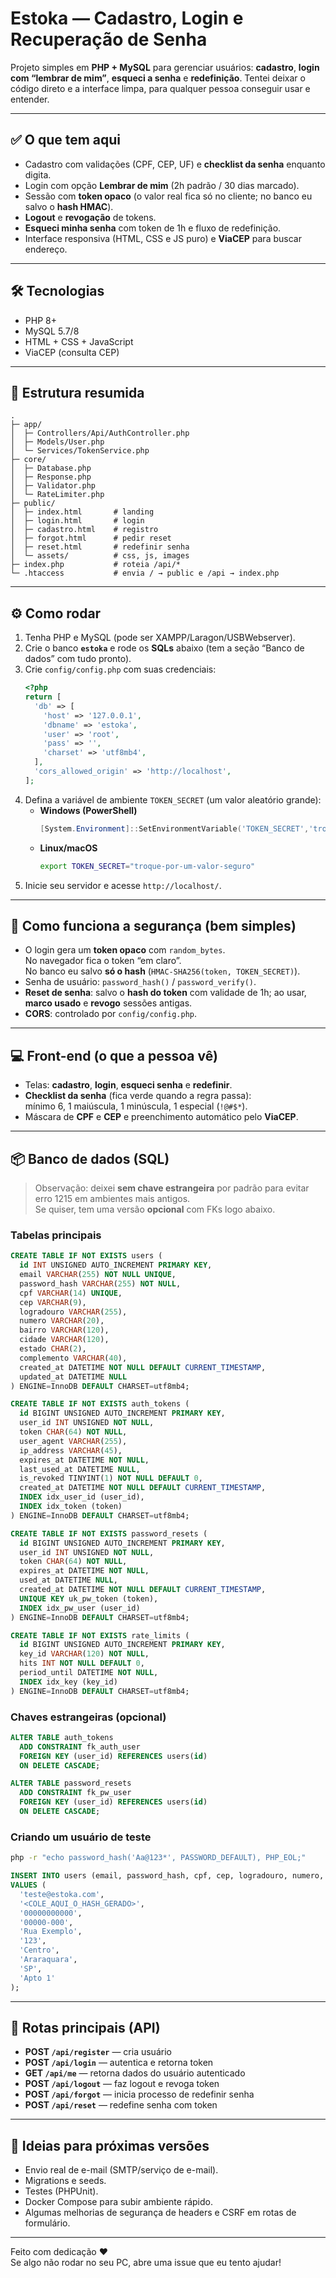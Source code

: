 # Estoka — Cadastro, Login e Recuperação de Senha

Projeto simples em **PHP + MySQL** para gerenciar usuários: **cadastro**, **login com “lembrar de mim”**, **esqueci a senha** e **redefinição**. Tentei deixar o código direto e a interface limpa, para qualquer pessoa conseguir usar e entender.

---

## ✅ O que tem aqui

- Cadastro com validações (CPF, CEP, UF) e **checklist da senha** enquanto digita.
- Login com opção **Lembrar de mim** (2h padrão / 30 dias marcado).
- Sessão com **token opaco** (o valor real fica só no cliente; no banco eu salvo o **hash HMAC**).
- **Logout** e **revogação** de tokens.
- **Esqueci minha senha** com token de 1h e fluxo de redefinição.
- Interface responsiva (HTML, CSS e JS puro) e **ViaCEP** para buscar endereço.

---

## 🛠️ Tecnologias

- PHP 8+
- MySQL 5.7/8
- HTML + CSS + JavaScript
- ViaCEP (consulta CEP)

---

## 📁 Estrutura resumida

```text
.
├─ app/
│  ├─ Controllers/Api/AuthController.php
│  ├─ Models/User.php
│  └─ Services/TokenService.php
├─ core/
│  ├─ Database.php
│  ├─ Response.php
│  ├─ Validator.php
│  └─ RateLimiter.php
├─ public/
│  ├─ index.html       # landing
│  ├─ login.html       # login
│  ├─ cadastro.html    # registro
│  ├─ forgot.html      # pedir reset
│  ├─ reset.html       # redefinir senha
│  └─ assets/          # css, js, images
├─ index.php           # roteia /api/*
└─ .htaccess           # envia / → public e /api → index.php
```

---

## ⚙️ Como rodar

1. Tenha PHP e MySQL (pode ser XAMPP/Laragon/USBWebserver).
2. Crie o banco **`estoka`** e rode os **SQLs** abaixo (tem a seção “Banco de dados” com tudo pronto).
3. Crie `config/config.php` com suas credenciais:
   ```php
   <?php
   return [
     'db' => [
       'host' => '127.0.0.1',
       'dbname' => 'estoka',
       'user' => 'root',
       'pass' => '',
       'charset' => 'utf8mb4',
     ],
     'cors_allowed_origin' => 'http://localhost',
   ];
   ```
4. Defina a variável de ambiente `TOKEN_SECRET` (um valor aleatório grande):
   - **Windows (PowerShell)**  
     ```powershell
     [System.Environment]::SetEnvironmentVariable('TOKEN_SECRET','troque-por-um-valor-seguro','User')
     ```
   - **Linux/macOS**  
     ```bash
     export TOKEN_SECRET="troque-por-um-valor-seguro"
     ```
5. Inicie seu servidor e acesse `http://localhost/`.

---

## 🔐 Como funciona a segurança (bem simples)

- O login gera um **token opaco** com `random_bytes`.  
  No navegador fica o token “em claro”.  
  No banco eu salvo **só o hash** (`HMAC-SHA256(token, TOKEN_SECRET)`).
- Senha de usuário: `password_hash()` / `password_verify()`.
- **Reset de senha**: salvo o **hash do token** com validade de 1h; ao usar, **marco usado** e **revogo** sessões antigas.
- **CORS**: controlado por `config/config.php`.

---

## 💻 Front-end (o que a pessoa vê)

- Telas: **cadastro**, **login**, **esqueci senha** e **redefinir**.
- **Checklist da senha** (fica verde quando a regra passa):  
  mínimo 6, 1 maiúscula, 1 minúscula, 1 especial (`!@#$*`).
- Máscara de **CPF** e **CEP** e preenchimento automático pelo **ViaCEP**.

---

## 📦 Banco de dados (SQL)

> Observação: deixei **sem chave estrangeira** por padrão para evitar erro 1215 em ambientes mais antigos.  
> Se quiser, tem uma versão **opcional** com FKs logo abaixo.

### Tabelas principais

```sql
CREATE TABLE IF NOT EXISTS users (
  id INT UNSIGNED AUTO_INCREMENT PRIMARY KEY,
  email VARCHAR(255) NOT NULL UNIQUE,
  password_hash VARCHAR(255) NOT NULL,
  cpf VARCHAR(14) UNIQUE,
  cep VARCHAR(9),
  logradouro VARCHAR(255),
  numero VARCHAR(20),
  bairro VARCHAR(120),
  cidade VARCHAR(120),
  estado CHAR(2),
  complemento VARCHAR(40),
  created_at DATETIME NOT NULL DEFAULT CURRENT_TIMESTAMP,
  updated_at DATETIME NULL
) ENGINE=InnoDB DEFAULT CHARSET=utf8mb4;

CREATE TABLE IF NOT EXISTS auth_tokens (
  id BIGINT UNSIGNED AUTO_INCREMENT PRIMARY KEY,
  user_id INT UNSIGNED NOT NULL,
  token CHAR(64) NOT NULL,
  user_agent VARCHAR(255),
  ip_address VARCHAR(45),
  expires_at DATETIME NOT NULL,
  last_used_at DATETIME NULL,
  is_revoked TINYINT(1) NOT NULL DEFAULT 0,
  created_at DATETIME NOT NULL DEFAULT CURRENT_TIMESTAMP,
  INDEX idx_user_id (user_id),
  INDEX idx_token (token)
) ENGINE=InnoDB DEFAULT CHARSET=utf8mb4;

CREATE TABLE IF NOT EXISTS password_resets (
  id BIGINT UNSIGNED AUTO_INCREMENT PRIMARY KEY,
  user_id INT UNSIGNED NOT NULL,
  token CHAR(64) NOT NULL,
  expires_at DATETIME NOT NULL,
  used_at DATETIME NULL,
  created_at DATETIME NOT NULL DEFAULT CURRENT_TIMESTAMP,
  UNIQUE KEY uk_pw_token (token),
  INDEX idx_pw_user (user_id)
) ENGINE=InnoDB DEFAULT CHARSET=utf8mb4;

CREATE TABLE IF NOT EXISTS rate_limits (
  id BIGINT UNSIGNED AUTO_INCREMENT PRIMARY KEY,
  key_id VARCHAR(120) NOT NULL,
  hits INT NOT NULL DEFAULT 0,
  period_until DATETIME NOT NULL,
  INDEX idx_key (key_id)
) ENGINE=InnoDB DEFAULT CHARSET=utf8mb4;
```

### Chaves estrangeiras (opcional)

```sql
ALTER TABLE auth_tokens
  ADD CONSTRAINT fk_auth_user
  FOREIGN KEY (user_id) REFERENCES users(id)
  ON DELETE CASCADE;

ALTER TABLE password_resets
  ADD CONSTRAINT fk_pw_user
  FOREIGN KEY (user_id) REFERENCES users(id)
  ON DELETE CASCADE;
```

### Criando um usuário de teste

```bash
php -r "echo password_hash('Aa@123*', PASSWORD_DEFAULT), PHP_EOL;"
```

```sql
INSERT INTO users (email, password_hash, cpf, cep, logradouro, numero, bairro, cidade, estado, complemento)
VALUES (
  'teste@estoka.com',
  '<COLE_AQUI_O_HASH_GERADO>',
  '00000000000',
  '00000-000',
  'Rua Exemplo',
  '123',
  'Centro',
  'Araraquara',
  'SP',
  'Apto 1'
);
```

---

## 🧪 Rotas principais (API)

- **POST `/api/register`** — cria usuário
- **POST `/api/login`** — autentica e retorna token
- **GET `/api/me`** — retorna dados do usuário autenticado
- **POST `/api/logout`** — faz logout e revoga token
- **POST `/api/forgot`** — inicia processo de redefinir senha
- **POST `/api/reset`** — redefine senha com token

---

## 🚧 Ideias para próximas versões

- Envio real de e-mail (SMTP/serviço de e-mail).
- Migrations e seeds.
- Testes (PHPUnit).
- Docker Compose para subir ambiente rápido.
- Algumas melhorias de segurança de headers e CSRF em rotas de formulário.

---

Feito com dedicação ❤️  
Se algo não rodar no seu PC, abre uma issue que eu tento ajudar!
